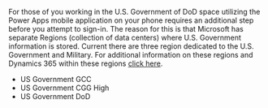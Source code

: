 For those of you working in the U.S. Government of DoD space utilizing the Power Apps mobile application on your phone requires an additional step before you attempt to sign-in.  The reason for this is that Microsoft has separate Regions (collection of data centers) where U.S. Government information is stored.  Current there are three region dedicated to the U.S. Government and Military. For additional information on these regions and Dynamics 365 within these regions [click here](https://docs.microsoft.com/en-us/power-platform/admin/microsoft-dynamics-365-government).
 - US Government GCC
 - US Government CGG High
 - US Government DoD


<!--stackedit_data:
eyJoaXN0b3J5IjpbLTE3MjU2NDAxODUsODk2MzMzNDg5XX0=
-->